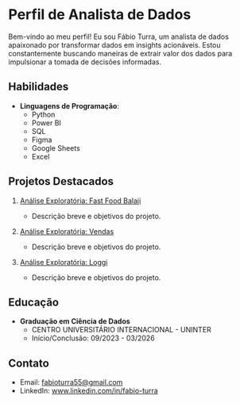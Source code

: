 # Perfil de Analista de Dados

Bem-vindo ao meu perfil! Eu sou Fábio Turra, um analista de dados apaixonado por transformar dados em insights acionáveis. Estou constantemente buscando maneiras de extrair valor dos dados para impulsionar a tomada de decisões informadas.

## Habilidades

- **Linguagens de Programação**:
  - Python
  - Power BI
  - SQL
  - Figma
  - Google Sheets
  - Excel
  
## Projetos Destacados

1. [Análise Exploratória: Fast Food Balaji](https://github.com/FabioTurra/EDA_FastFoodBalaji)
   - Descrição breve e objetivos do projeto.

2. [Análise Exploratória: Vendas](https://github.com/FabioTurra/EDA_Vendas)
   - Descrição breve e objetivos do projeto.

3. [Análise Exploratória: Loggi](https://github.com/FabioTurra/Projeto-EBAC-Analise-Exploratoria)
   - Descrição breve e objetivos do projeto.

## Educação

- **Graduação em Ciência de Dados**
  - CENTRO UNIVERSITÁRIO INTERNACIONAL - UNINTER
  - Início/Conclusão: 09/2023 - 03/2026

## Contato

- Email: fabioturra55@gmail.com
- LinkedIn: www.linkedin.com/in/fabio-turra
